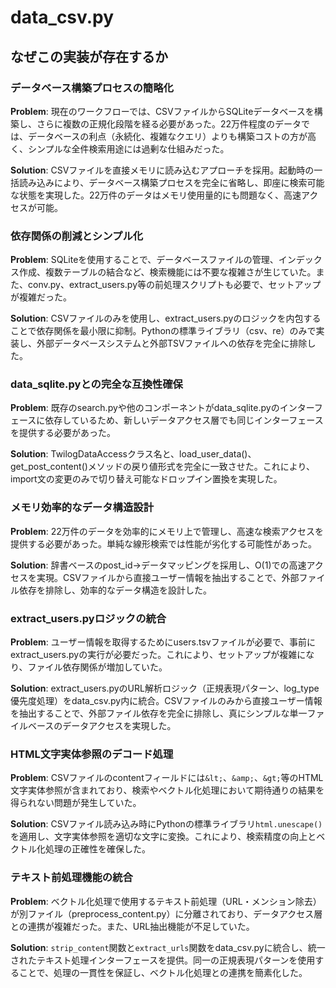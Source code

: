 # data_csv.py

## なぜこの実装が存在するか

### データベース構築プロセスの簡略化
**Problem**: 現在のワークフローでは、CSVファイルからSQLiteデータベースを構築し、さらに複数の正規化段階を経る必要があった。22万件程度のデータでは、データベースの利点（永続化、複雑なクエリ）よりも構築コストの方が高く、シンプルな全件検索用途には過剰な仕組みだった。

**Solution**: CSVファイルを直接メモリに読み込むアプローチを採用。起動時の一括読み込みにより、データベース構築プロセスを完全に省略し、即座に検索可能な状態を実現した。22万件のデータはメモリ使用量的にも問題なく、高速アクセスが可能。

### 依存関係の削減とシンプル化
**Problem**: SQLiteを使用することで、データベースファイルの管理、インデックス作成、複数テーブルの結合など、検索機能には不要な複雑さが生じていた。また、conv.py、extract_users.py等の前処理スクリプトも必要で、セットアップが複雑だった。

**Solution**: CSVファイルのみを使用し、extract_users.pyのロジックを内包することで依存関係を最小限に抑制。Pythonの標準ライブラリ（csv、re）のみで実装し、外部データベースシステムと外部TSVファイルへの依存を完全に排除した。

### data_sqlite.pyとの完全な互換性確保
**Problem**: 既存のsearch.pyや他のコンポーネントがdata_sqlite.pyのインターフェースに依存しているため、新しいデータアクセス層でも同じインターフェースを提供する必要があった。

**Solution**: TwilogDataAccessクラス名と、load_user_data()、get_post_content()メソッドの戻り値形式を完全に一致させた。これにより、import文の変更のみで切り替え可能なドロップイン置換を実現した。

### メモリ効率的なデータ構造設計
**Problem**: 22万件のデータを効率的にメモリ上で管理し、高速な検索アクセスを提供する必要があった。単純な線形検索では性能が劣化する可能性があった。

**Solution**: 辞書ベースのpost_id→データマッピングを採用し、O(1)での高速アクセスを実現。CSVファイルから直接ユーザー情報を抽出することで、外部ファイル依存を排除し、効率的なデータ構造を設計した。

### extract_users.pyロジックの統合
**Problem**: ユーザー情報を取得するためにusers.tsvファイルが必要で、事前にextract_users.pyの実行が必要だった。これにより、セットアップが複雑になり、ファイル依存関係が増加していた。

**Solution**: extract_users.pyのURL解析ロジック（正規表現パターン、log_type優先度処理）をdata_csv.py内に統合。CSVファイルのみから直接ユーザー情報を抽出することで、外部ファイル依存を完全に排除し、真にシンプルな単一ファイルベースのデータアクセスを実現した。

### HTML文字実体参照のデコード処理
**Problem**: CSVファイルのcontentフィールドには`&lt;`、`&amp;`、`&gt;`等のHTML文字実体参照が含まれており、検索やベクトル化処理において期待通りの結果を得られない問題が発生していた。

**Solution**: CSVファイル読み込み時にPythonの標準ライブラリ`html.unescape()`を適用し、文字実体参照を適切な文字に変換。これにより、検索精度の向上とベクトル化処理の正確性を確保した。

### テキスト前処理機能の統合
**Problem**: ベクトル化処理で使用するテキスト前処理（URL・メンション除去）が別ファイル（preprocess_content.py）に分離されており、データアクセス層との連携が複雑だった。また、URL抽出機能が不足していた。

**Solution**: `strip_content`関数と`extract_urls`関数をdata_csv.pyに統合し、統一されたテキスト処理インターフェースを提供。同一の正規表現パターンを使用することで、処理の一貫性を保証し、ベクトル化処理との連携を簡素化した。